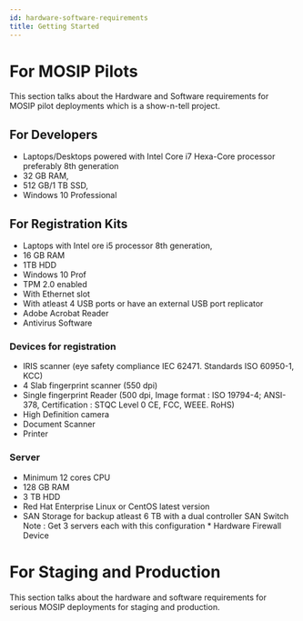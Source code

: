 ```yaml
---
id: hardware-software-requirements
title: Getting Started
---
```


# For MOSIP Pilots
This section talks about the Hardware and Software requirements for MOSIP pilot deployments which is a show-n-tell project.

## For Developers
* Laptops/Desktops powered with Intel Core i7 Hexa-Core processor preferably 8th generation
* 32 GB RAM, 
* 512 GB/1 TB SSD, 
* Windows 10 Professional

## For Registration Kits
* Laptops with  Intel ore i5 processor 8th generation, 
* 16 GB RAM
* 1TB HDD  
* Windows 10 Prof 
* TPM 2.0 enabled
* With Ethernet slot
* With atleast 4 USB ports or have an external USB port replicator
* Adobe Acrobat Reader
* Antivirus Software

### Devices for registration
* IRIS scanner (eye safety compliance IEC 62471. Standards ISO 60950-1, KCC)
* 4 Slab fingerprint scanner (550 dpi)
* Single fingerprint Reader (500 dpi, Image format : ISO 19794-4; ANSI-378, Certification : STQC Level 0 CE, FCC, WEEE. RoHS)
* High Definition camera
* Document Scanner 
* Printer 

### Server  
* Minimum 12 cores CPU
* 128 GB RAM
* 3 TB HDD
* Red Hat Enterprise Linux or CentOS latest version
* SAN Storage for backup atleast 6 TB with a dual controller SAN Switch
Note : Get 3 servers each with this configuration * Hardware Firewall Device 

# For Staging and Production
This section talks about the hardware and software requirements for serious MOSIP deployments for staging and production.

